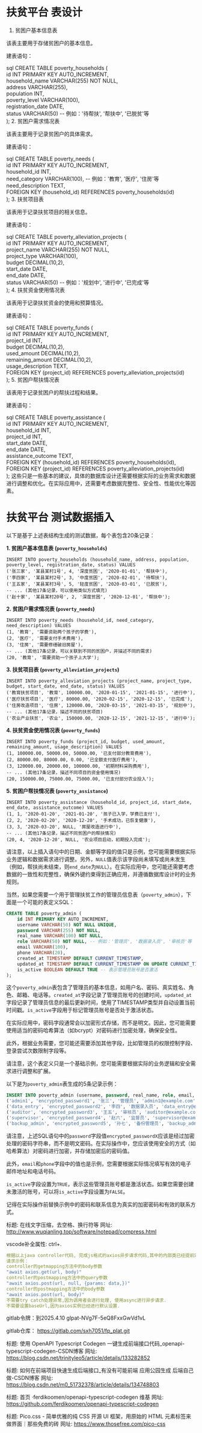 
# 扶贫平台 表设计

1. 贫困户基本信息表

该表主要用于存储贫困户的基本信息。

建表语句：

sql
CREATE TABLE poverty_households (  
    id INT PRIMARY KEY AUTO_INCREMENT,  
    household_name VARCHAR(255) NOT NULL,  
    address VARCHAR(255),  
    population INT,  
    poverty_level VARCHAR(100),  
    registration_date DATE,  
    status VARCHAR(50) -- 例如：'待帮扶', '帮扶中', '已脱贫'等  
);
2. 贫困户需求情况表

该表主要用于记录贫困户的具体需求。

建表语句：

sql
CREATE TABLE poverty_needs (  
    id INT PRIMARY KEY AUTO_INCREMENT,  
    household_id INT,  
    need_category VARCHAR(100), -- 例如：'教育', '医疗', '住房'等  
    need_description TEXT,  
    FOREIGN KEY (household_id) REFERENCES poverty_households(id)  
);
3. 扶贫项目表

该表用于记录扶贫项目的相关信息。

建表语句：

sql
CREATE TABLE poverty_alleviation_projects (  
    id INT PRIMARY KEY AUTO_INCREMENT,  
    project_name VARCHAR(255) NOT NULL,  
    project_type VARCHAR(100),  
    budget DECIMAL(10,2),  
    start_date DATE,  
    end_date DATE,  
    status VARCHAR(50) -- 例如：'规划中', '进行中', '已完成'等  
);
4. 扶贫资金使用情况表

该表用于记录扶贫资金的使用和预算情况。

建表语句：

sql
CREATE TABLE poverty_funds (  
    id INT PRIMARY KEY AUTO_INCREMENT,  
    project_id INT,  
    budget DECIMAL(10,2),  
    used_amount DECIMAL(10,2),  
    remaining_amount DECIMAL(10,2),  
    usage_description TEXT,  
    FOREIGN KEY (project_id) REFERENCES poverty_alleviation_projects(id)  
);
5. 贫困户帮扶情况表

该表用于记录贫困户的帮扶过程和结果。

建表语句：

sql
CREATE TABLE poverty_assistance (  
    id INT PRIMARY KEY AUTO_INCREMENT,  
    household_id INT,  
    project_id INT,  
    start_date DATE,  
    end_date DATE,  
    assistance_outcome TEXT,  
    FOREIGN KEY (household_id) REFERENCES poverty_households(id),  
    FOREIGN KEY (project_id) REFERENCES poverty_alleviation_projects(id)  
);
这些只是一些基本的建议，具体的数据库设计还需要根据实际的业务需求和数据进行调整和优化。在实际应用中，还需要考虑数据完整性、安全性、性能优化等因素。

# 扶贫平台 测试数据插入

以下是基于上述表结构生成的测试数据，每个表包含20条记录：

**1. 贫困户基本信息表 (`poverty_households`)**

```
INSERT INTO poverty_households (household_name, address, population, poverty_level, registration_date, status) VALUES
('张三家', '某县某村1号', 4, '深度贫困', '2020-01-01', '帮扶中'),
('李四家', '某县某村2号', 3, '中度贫困', '2020-02-01', '待帮扶'),
('王五家', '某县某村3号', 5, '轻度贫困', '2020-03-01', '已脱贫'),
-- ... (其他17条记录，可以使用类似方式填充)
('赵十家', '某县某村20号', 2, '深度贫困', '2020-12-01', '帮扶中');
```

**2. 贫困户需求情况表 (`poverty_needs`)**

```
INSERT INTO poverty_needs (household_id, need_category, need_description) VALUES
(1, '教育', '需要资助两个孩子的学费'),
(2, '医疗', '需要支付手术费用'),
(3, '住房', '需要修缮破旧房屋'),
-- ... (其他17条记录，可以关联到不同的贫困户，并描述不同的需求)
(20, '教育', '需要资助一个孩子上大学');
```

**3. 扶贫项目表 (`poverty_alleviation_projects`)**

```
INSERT INTO poverty_alleviation_projects (project_name, project_type, budget, start_date, end_date, status) VALUES
('教育扶贫项目', '教育', 100000.00, '2020-01-15', '2021-01-15', '进行中'),
('医疗扶贫项目', '医疗', 80000.00, '2020-02-15', '2020-12-15', '已完成'),
('住房改造项目', '住房', 120000.00, '2020-03-15', '2021-03-15', '规划中'),
-- ... (其他17条记录，描述不同的扶贫项目)
('农业产业扶贫', '农业', 150000.00, '2020-12-15', '2021-12-15', '进行中');
```

**4. 扶贫资金使用情况表 (`poverty_funds`)**

```
INSERT INTO poverty_funds (project_id, budget, used_amount, remaining_amount, usage_description) VALUES
(1, 100000.00, 50000.00, 50000.00, '已支付部分教育费用'),
(2, 80000.00, 80000.00, 0.00, '已全额支付医疗费用'),
(3, 120000.00, 20000.00, 100000.00, '初期材料采购费用'),
-- ... (其他17条记录，描述不同项目的资金使用情况)
(20, 150000.00, 75000.00, 75000.00, '已支付部分农业投入');
```

**5. 贫困户帮扶情况表 (`poverty_assistance`)**

```
INSERT INTO poverty_assistance (household_id, project_id, start_date, end_date, assistance_outcome) VALUES
(1, 1, '2020-01-20', '2021-01-20', '孩子已入学，学费已支付'),
(2, 2, '2020-02-20', '2020-12-20', '手术成功，已恢复健康'),
(3, 3, '2020-03-20', NULL, '房屋改造进行中'),
-- ... (其他17条记录，描述不同贫困户的帮扶情况)
(20, 4, '2020-12-20', NULL, '农业项目启动，初期投入完成');
```

请注意，以上插入语句中的日期、金额等字段的值只是示例，您可能需要根据实际业务逻辑和数据需求进行调整。另外，`NULL`值表示该字段尚未填写或尚未发生（例如，帮扶尚未结束，则`end_date`为`NULL`）。在实际应用中，您可能还需要考虑数据的一致性和完整性，确保外键约束得到正确应用，并遵循数据库设计时的业务规则。


当然，如果您需要一个用于管理扶贫工作的管理员信息表（`poverty_admin`），下面是一个可能的表定义SQL：

```sql
CREATE TABLE poverty_admin (
    id INT PRIMARY KEY AUTO_INCREMENT,
    username VARCHAR(50) NOT NULL UNIQUE,
    password VARCHAR(255) NOT NULL,
    real_name VARCHAR(100) NOT NULL,
    role VARCHAR(50) NOT NULL, -- 例如：'管理员', '数据录入员', '审核员'等
    email VARCHAR(100),
    phone VARCHAR(20),
    created_at TIMESTAMP DEFAULT CURRENT_TIMESTAMP,
    updated_at TIMESTAMP DEFAULT CURRENT_TIMESTAMP ON UPDATE CURRENT_TIMESTAMP,
    is_active BOOLEAN DEFAULT TRUE -- 表示管理员账号是否激活
);
```

这个`poverty_admin`表包含了管理员的基本信息，如用户名、密码、真实姓名、角色、邮箱、电话等。`created_at`字段记录了管理员账号的创建时间，`updated_at`字段记录了管理员信息的最后更新时间，使用了TIMESTAMP类型并自动设置当前时间戳。`is_active`字段用于标记管理员账号是否处于激活状态。

在实际应用中，密码字段通常会以加密形式存储，而不是明文。因此，您可能需要使用适当的密码哈希算法（如bcrypt）对密码进行加密处理，确保安全性。

此外，根据业务需要，您可能还需要添加其他字段，比如管理员的权限控制字段、登录尝试次数限制字段等。

请注意，这个表定义只是一个基础示例，您可能需要根据实际的业务逻辑和安全需求进行调整和扩展。

以下是为`poverty_admin`表生成的5条记录示例：

```sql
INSERT INTO poverty_admin (username, password, real_name, role, email, phone, is_active) VALUES
('admin1', 'encrypted_password1', '张三', '管理员', 'admin1@example.com', '13800138001', TRUE),
('data_entry', 'encrypted_password2', '李四', '数据录入员', 'data_entry@example.com', '13900139002', TRUE),
('auditor', 'encrypted_password3', '王五', '审核员', 'auditor@example.com', '13700137003', TRUE),
('supervisor', 'encrypted_password4', '赵六', '监督员', 'supervisor@example.com', '13600136004', TRUE),
('backup_admin', 'encrypted_password5', '孙七', '备份管理员', 'backup_admin@example.com', '13500135005', TRUE);
```

请注意，上述SQL语句中的`password`字段值`encrypted_passwordX`应该是经过加密处理的密码字符串，而不是明文密码。在实际操作中，您应该使用安全的方式（如哈希算法）对密码进行加密，并存储加密后的密码值。

此外，`email`和`phone`字段中的值也是示例，您需要根据实际情况填写有效的电子邮件地址和电话号码。

`is_active`字段设置为`TRUE`，表示这些管理员账号都是激活状态。如果您需要创建未激活的账号，可以将`is_active`字段设置为`FALSE`。

记得在实际操作前替换示例中的密码和联系信息为真实的加密密码和有效的联系方式。

标题: 在线文字压缩，去空格、换行符等 网址: http://www.wuqianling.top/software/notepad/compress.html

vscode补全属性: ctrl+.

```yml
根据以上java controller代码, 完成js格式的axios异步请求代码,其中的内部类已经提前定义在js中,直接使用即可,把请求封装成api库,每个请求封装成一个异步javascript方法, 封装到一个api对象中export到外部
请求示例：
controller的getmapping方法中的body参数
"await axios.get(url, body)"
controller的postmapping方法中的query参数
"await axios.post(url, null, {params: data,})"
controller的postmapping方法中的body参数 
"await axios.post(url, body)"
不需要try catch处理异常,因为调用者会进行处理, 使用async进行异步请求.
不需要设置baseUrl,因为axios实例已经进行默认设置.
```

gitlab令牌：到2025.4.10
glpat-NVg7F-5eQ8FxxGwVd1vL

gitlab仓库：
https://gitlab.com/sxh7051/fp_plat.git


标题: 使用 OpenAPI Typescript Codegen 一键生成前端接口代码_openapi-typescript-codegen-CSDN博客 网址: https://blog.csdn.net/trinityleo5/article/details/133282852

标题: 如何在前端项目快速生成后端接口_有没有可能前端 应用公园生成 后端自己做-CSDN博客 网址: https://blog.csdn.net/m0_51732378/article/details/134748803

标题: 首页 ·ferdikoomen/openapi-typescript-codegen 维基 网址: https://github.com/ferdikoomen/openapi-typescript-codegen

标题: Pico.css - 简单优雅的纯 CSS 开源 UI 框架，用原始的 HTML 元素标签来做界面｜那些免费的砖 网址: https://www.thosefree.com/pico-css

